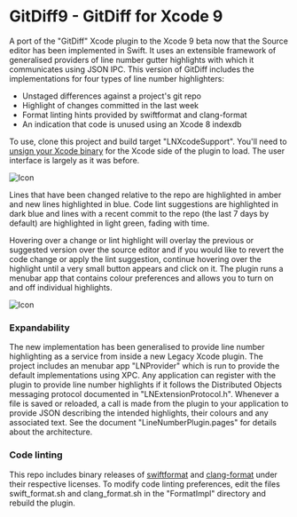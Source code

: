 
# GitDiff9  - GitDiff for Xcode 9

A port of the "GitDiff" Xcode plugin to the Xcode 9 beta now that the Source editor has been implemented in Swift. It uses an extensible framework of generalised providers of line number gutter highlights with which it communicates using JSON IPC. This version of GitDiff includes the implementations for four types of line number highlighters:

* Unstaged differences against a project's git repo
* Highlight of changes committed in the last week
* Format linting hints provided by swiftformat and clang-format
* An indication that code is unused using an Xcode 8 indexdb

To use, clone this project and build target "LNXcodeSupport". You'll need to [unsign your Xcode binary](https://github.com/fpg1503/MakeXcodeGr8Again) for the Xcode side of the plugin to load. The user interface is largely as it was before.

![Icon](http://johnholdsworth.com/gitdiff9.png)

Lines that have been changed relative to the repo are highlighted in amber and new lines highlighted in blue. Code lint suggestions are highlighted in dark blue and lines with a recent commit to the repo (the last 7 days by default) are highlighted in light green, fading with time.

Hovering over a change or lint highlight will overlay the previous or suggested version over the source editor and if you would like to revert the code change or apply the lint suggestion, continue hovering over the highlight until a very small button appears and click on it. The plugin runs a menubar app that contains colour preferences and allows you to turn on and off individual highlights.

![Icon](http://johnholdsworth.com/lnprovider9a.png)

### Expandability

The new implementation has been generalised to provide line number highlighting as a service from inside a new Legacy Xcode plugin. The project includes an menubar app "LNProvider" which is run to provide the default implementations using XPC. Any application can register with the plugin to provide line number highlights if it follows the Distributed Objects messaging protocol documented in "LNExtensionProtocol.h". Whenever a file is saved or reloaded, a call is made from the plugin to your application to provide JSON describing the intended highlights, their colours and any associated text. See the document "LineNumberPlugin.pages" for details about the architecture.

### Code linting

This repo includes binary releases of [swiftformat](https://github.com/nicklockwood/SwiftFormat) and [clang-format](https://clang.llvm.org/docs/ClangFormatStyleOptions.html) under their respective licenses. To modify code linting preferences, edit the files swift_format.sh and clang_format.sh in the "FormatImpl" directory and rebuild the plugin.

